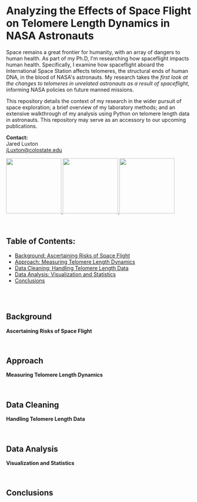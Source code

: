 # Analyzing the Effects of Space Flight on Telomere Length Dynamics in NASA Astronauts
  
Space remains a great frontier for humanity, with an array of dangers to human health. As part of my Ph.D, I'm researching how spaceflight impacts human health. Specifically, I examine how spaceflight aboard the International Space Station affects telomeres, the structural ends of human DNA, in the blood of NASA's astronauts. My research takes the *first look at the changes to telomeres in unrelated astronauts as a result of spaceflight*, informing NASA policies on future manned missions.

This repository details the context of my research in the wider pursuit of space exploration; a brief overview of my laboratory methods; and an extensive walkthrough of my analysis using Python on telomere length data in astronauts. This repository may serve as an accessory to our upcoming publications.

**Contact:**  
Jared Luxton  
jLuxton@colostate.edu

<a href="url">
<img src="https://upload.wikimedia.org/wikipedia/commons/thumb/c/c3/Python-logo-notext.svg/200px-Python-logo-notext.svg.png" height="150"> 
<img src="https://cdn1.medicalnewstoday.com/content/images/articles/319/319971/space-explorer.jpg" height="150">
<img src="https://abm-website-assets.s3.amazonaws.com/rdmag.com/s3fs-public/embedded_image/2017/04/telomere-chromosome-stock.jpg" height="150">
</a>

&nbsp;
&nbsp;   

## Table of Contents:
* [Background: Ascertaining Risks of Space Flight](#background) 
* [Approach: Measuring Telomere Length Dynamics](#approach)
* [Data Cleaning: Handling Telomere Length Data](#data-cleaning)
* [Data Analysis: Visualization and Statistics](#data-analysis)
* [Conclusions](#conclusions)

&nbsp;  
&nbsp;    

## Background 
**Ascertaining Risks of Space Flight**

&nbsp; 

## Approach 
**Measuring Telomere Length Dynamics**

&nbsp; 

## Data Cleaning 
**Handling Telomere Length Data**

&nbsp; 

## Data Analysis
**Visualization and Statistics**

&nbsp; 

## Conclusions

&nbsp; 
&nbsp; 
